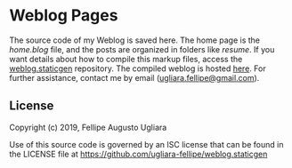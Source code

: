 # Weblog Pages

The source code of my Weblog is saved here. The home page is the 
*home.blog* file, and the posts are organized in folders like *resume*. If 
you want details about how to compile this markup files, access the 
[weblog.staticgen](https://github.com/ugliara-fellipe/weblog.staticgen) 
repository. The compiled weblog is hosted 
[here](https://ugliara-fellipe.github.io/). For further assistance, contact 
me by email (<ugliara.fellipe@gmail.com>).

## License
Copyright (c) 2019, Fellipe Augusto Ugliara

Use of this source code is governed by an ISC license that can be found 
in the LICENSE file at https://github.com/ugliara-fellipe/weblog.staticgen
